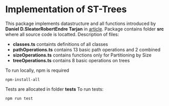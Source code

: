 # Implementation of ST-Trees

This package implements datastructure and all functions introduced by **Daniel D.SleatorRobertEndre Tarjan** in [article](https://www.sciencedirect.com/science/article/pii/0022000083900065). Package contains folder **src** where all source code is locatted. Description of files:
- **classes.ts** containts definitions of all classes
- **pathOperations.ts** contains 13 basic path operations and 2 combined
- **sizeOperations.ts** contains functions only for Partitioning by Size
- **treeOperations.ts** contains 8 basic operations on trees

To run locally, npm is required
```
npm-install-all
```
Tests are allocated in folder **tests**
To run tests:
```
npm run test
```